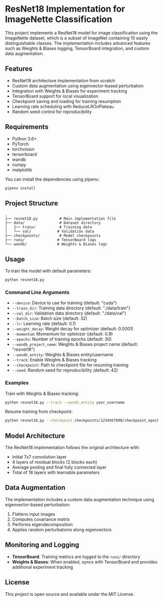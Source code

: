 # ResNet18 Implementation for ImageNette Classification

This project implements a ResNet18 model for image classification using the ImageNette dataset, which is a subset of ImageNet containing 10 easily distinguishable classes. The implementation includes advanced features such as Weights & Biases logging, TensorBoard integration, and custom data augmentation.

## Features

- ResNet18 architecture implementation from scratch
- Custom data augmentation using eigenvector-based perturbation
- Integration with Weights & Biases for experiment tracking
- TensorBoard support for local visualization
- Checkpoint saving and loading for training resumption
- Learning rate scheduling with ReduceLROnPlateau
- Random seed control for reproducibility

## Requirements

- Python 3.6+
- PyTorch
- torchvision
- tensorboard
- wandb
- numpy
- matplotlib

You can install the dependencies using pipenv:

```bash
pipenv install
```

## Project Structure

```
.
├── resnet18.py          # Main implementation file
├── data/                # Dataset directory
│   ├── train/           # Training data
│   └── val/            # Validation data
├── checkpoints/         # Model checkpoints
├── runs/               # TensorBoard logs
└── wandb/              # Weights & Biases logs
```

## Usage

To train the model with default parameters:

```bash
python resnet18.py
```

### Command Line Arguments

- `--device`: Device to use for training (default: "cuda")
- `--train_dir`: Training data directory (default: "./data/train")
- `--val_dir`: Validation data directory (default: "./data/val")
- `--batch_size`: Batch size (default: 32)
- `--lr`: Learning rate (default: 0.1)
- `--weight_decay`: Weight decay for optimizer (default: 0.0001)
- `--momentum`: Momentum for optimizer (default: 0.9)
- `--epochs`: Number of training epochs (default: 30)
- `--wandb_project_name`: Weights & Biases project name (default: "resnet18")
- `--wandb_entity`: Weights & Biases entity/username
- `--track`: Enable Weights & Biases tracking
- `--checkpoint`: Path to checkpoint file for resuming training
- `--seed`: Random seed for reproducibility (default: 42)

### Examples

Train with Weights & Biases tracking:
```bash
python resnet18.py --track --wandb_entity your_username
```

Resume training from checkpoint:
```bash
python resnet18.py --checkpoint checkpoints/1234567890/checkpoint_epoch_10.pth
```

## Model Architecture

The ResNet18 implementation follows the original architecture with:
- Initial 7x7 convolution layer
- 4 layers of residual blocks (2 blocks each)
- Average pooling and final fully connected layer
- Total of 18 layers with learnable parameters

## Data Augmentation

The implementation includes a custom data augmentation technique using eigenvector-based perturbation:
1. Flattens input images
2. Computes covariance matrix
3. Performs eigendecomposition
4. Applies random perturbations along eigenvectors

## Monitoring and Logging

- **TensorBoard**: Training metrics are logged to the `runs/` directory
- **Weights & Biases**: When enabled, syncs with TensorBoard and provides additional experiment tracking

## License

This project is open source and available under the MIT License.
